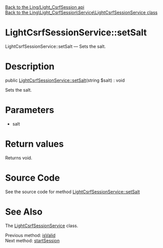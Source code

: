 [Back to the Ling/Light_CsrfSession api](https://github.com/lingtalfi/Light_CsrfSession/blob/master/doc/api/Ling/Light_CsrfSession.md)<br>
[Back to the Ling\Light_CsrfSession\Service\LightCsrfSessionService class](https://github.com/lingtalfi/Light_CsrfSession/blob/master/doc/api/Ling/Light_CsrfSession/Service/LightCsrfSessionService.md)


LightCsrfSessionService::setSalt
================



LightCsrfSessionService::setSalt — Sets the salt.




Description
================


public [LightCsrfSessionService::setSalt](https://github.com/lingtalfi/Light_CsrfSession/blob/master/doc/api/Ling/Light_CsrfSession/Service/LightCsrfSessionService/setSalt.md)(string $salt) : void




Sets the salt.




Parameters
================


- salt

    


Return values
================

Returns void.








Source Code
===========
See the source code for method [LightCsrfSessionService::setSalt](https://github.com/lingtalfi/Light_CsrfSession/blob/master/Service/LightCsrfSessionService.php#L69-L72)


See Also
================

The [LightCsrfSessionService](https://github.com/lingtalfi/Light_CsrfSession/blob/master/doc/api/Ling/Light_CsrfSession/Service/LightCsrfSessionService.md) class.

Previous method: [isValid](https://github.com/lingtalfi/Light_CsrfSession/blob/master/doc/api/Ling/Light_CsrfSession/Service/LightCsrfSessionService/isValid.md)<br>Next method: [startSession](https://github.com/lingtalfi/Light_CsrfSession/blob/master/doc/api/Ling/Light_CsrfSession/Service/LightCsrfSessionService/startSession.md)<br>

